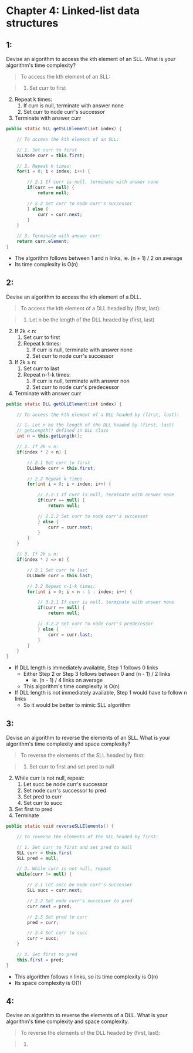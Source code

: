 # Chapter 4: Linked-list data structures

## 1:

Devise an algorithm to access the kth element of an SLL. What is your algorithm's time complexity?

>To access the kth element of an SLL:

>1. Set curr to first
2. Repeat k times:
	1. If curr is null, terminate with answer none
	2. Set curr to node curr's successor
3. Terminate with answer curr

``` java
public static SLL getSLLElement(int index) {

	// To access the kth element of an SLL:

	// 1. Set curr to first
	SLLNode curr = this.first;

	// 2. Repeat k times:
	for(i = 0; i < index; i++) {

		// 2.1 If curr is null, terminate with answer none
		if(curr == null) {
			return null;

		// 2.2 Set curr to node curr's successor
		} else {
			curr = curr.next;
		}
	}

	// 3. Terminate with answer curr
	return curr.element;
}
```

- The algorithm follows between 1 and n links, ie. (n + 1) / 2 on average
- Its time complexity is O(n)

## 2:

Devise an algorithm to access the kth element of a DLL.

>To access the kth element of a DLL headed by (first, last):

>1. Let n be the length of the DLL headed by (first, last)
2. If 2k < n:
	1. Set curr to first
	2. Repeat k times:
		1. If curr is null, terminate with answer none
		2. Set curr to node curr's successor
3. If 2k ≥ n:
	1. Set curr to last
	2. Repeat n-1-k times:
		1. If curr is null, terminate with answer non
		2. Set curr to node curr's predecessor
4. Terminate with answer curr

``` java
public static DLL getDLLElement(int index) {

	// To access the kth element of a DLL headed by (first, last):

	// 1. Let n be the length of the DLL headed by (first, last)
	// getLength() defined in DLL class
	int n = this.getLength();

	// 2. If 2k < n:
	if(index * 2 < n) {

		// 2.1 Set curr to first
		DLLNode curr = this.first;

		// 2.2 Repeat k times
		for(int i = 0; i < index; i++) {

			// 2.2.1 If curr is null, terminate with answer none
			if(curr == null) {
				return null;

			// 2.2.2 Set curr to node curr's successor
			} else {
				curr = curr.next;
			}
		}
	}

	// 3. If 2k ≥ n:
	if(index * 2 => n) {

		// 3.1 Set curr to last
		DLLNode curr = this.last;

		// 3.2 Repeat n-1-k times:
		for(int i = 0; i < n - 1 - index; i++) {

			// 3.2.1 If curr is null, terminate with answer none
			if(curr == null) {
				return null;

			// 3.2.2 Set curr to node curr's predecessor
			} else {
				curr = curr.last;
			}
		}
	}
}
```

- If DLL length is immediately available, Step 1 follows 0 links
	- Either Step 2 or Step 3 follows between 0 and (n - 1) / 2 links
		- ie. (n - 1) / 4 links on average
	- This algorithm's time complexity is O(n)
- If DLL length is not immediately available, Step 1 would have to follow n links
	- So it would be better to mimic SLL algorithm

## 3:

Devise an algorithm to reverse the elements of an SLL. What is your algorithm's time complexity and space complexity?

>To reverse the elements of the SLL headed by first:

>1. Set curr to first and set pred to null
2. While curr is not null, repeat:
	1. Let succ be node curr's successor
	2. Set node curr's successor to pred
	3. Set pred to curr
	4. Set curr to succ
3. Set first to pred
4. Terminate

``` java
public static void reverseSLLElements() {

	// To reverse the elements of the SLL headed by first:

	// 1. Set curr to first and set pred to null
	SLL curr = this.first
	SLL pred = null;

	// 2. While curr is not null, repeat
	while(curr != null) {

		// 2.1 Let succ be node curr's successor
		SLL succ = curr.next;

		// 2.2 Set node curr's successor to pred
		curr.next = pred;

		// 2.3 Set pred to curr
		pred = curr;

		// 2.4 Set curr to succ
		curr = succ;
	}

	// 3. Set first to pred
	this.first = pred;
}
```

- This algorithm follows n links, so its time complexity is O(n)
- Its space complexity is O(1)

## 4:

Devise an algorithm to reverse the elements of a DLL. What is your algorithm's time complexity and space complexity.

>To reverse the elements of the DLL headed by (first, last):

>1.
